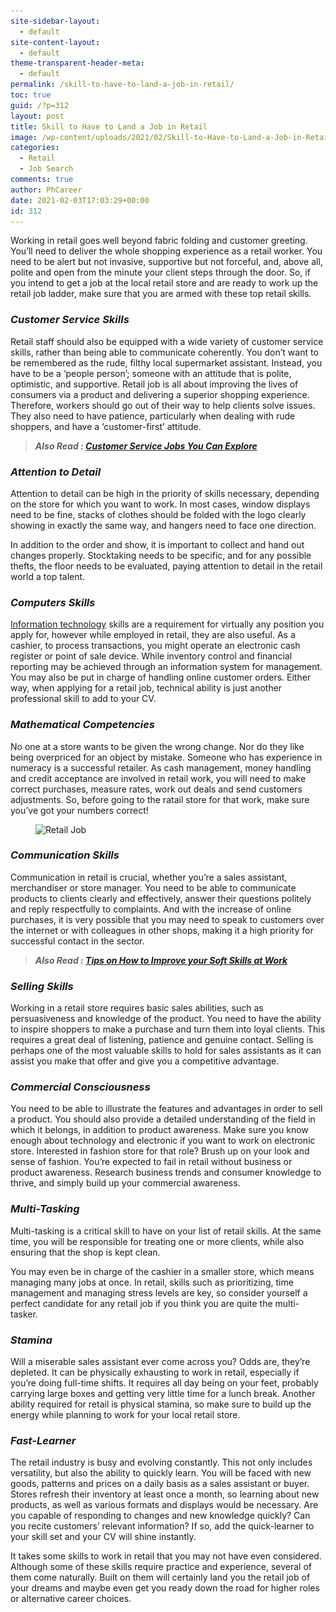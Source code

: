 ```yaml
---
site-sidebar-layout:
  - default
site-content-layout:
  - default
theme-transparent-header-meta:
  - default
permalink: /skill-to-have-to-land-a-job-in-retail/
toc: true
guid: /?p=312
layout: post
title: Skill to Have to Land a Job in Retail
image: /wp-content/uploads/2021/02/Skill-to-Have-to-Land-a-Job-in-Retail.jpg
categories:
  - Retail
  - Job Search
comments: true
author: PhCareer
date: 2021-02-03T17:03:29+00:00
id: 312
---
```

Working in retail goes well beyond fabric folding and customer greeting. You&#8217;ll need to deliver the whole shopping experience as a retail worker. You need to be alert but not invasive, supportive but not forceful, and, above all, polite and open from the minute your client steps through the door. So, if you intend to get a job at the local retail store and are ready to work up the retail job ladder, make sure that you are armed with these top retail skills.

### ***Customer Service Skills***

Retail staff should also be equipped with a wide variety of customer service skills, rather than being able to communicate coherently. You don&#8217;t want to be remembered as the rude, filthy local supermarket assistant. Instead, you have to be a &#8216;people person&#8217;; someone with an attitude that is polite, optimistic, and supportive. Retail job is all about improving the lives of consumers via a product and delivering a superior shopping experience. Therefore, workers should go out of their way to help clients solve issues. They also need to have patience, particularly when dealing with rude shoppers, and have a &#8216;customer-first&#8217; attitude.

<blockquote class="wp-block-quote">
  <p>
    <strong><em>Also Read : <a href="/customer-service-jobs-you-can-explore/">Customer Service Jobs You Can Explore</a></em></strong>
  </p>
</blockquote>

### ***Attention to Detail***

Attention to detail can be high in the priority of skills necessary, depending on the store for which you want to work. In most cases, window displays need to be fine, stacks of clothes should be folded with the logo clearly showing in exactly the same way, and hangers need to face one direction.

In addition to the order and show, it is important to collect and hand out changes properly. Stocktaking needs to be specific, and for any possible thefts, the floor needs to be evaluated, paying attention to detail in the retail world a top talent.

### ***Computers Skills***

[Information technology](/high-paying-tech-jobs-in-2021/) skills are a requirement for virtually any position you apply for, however while employed in retail, they are also useful. As a cashier, to process transactions, you might operate an electronic cash register or point of sale device. While inventory control and financial reporting may be achieved through an information system for management. You may also be put in charge of handling online customer orders. Either way, when applying for a retail job, technical ability is just another professional skill to add to your CV.

### ***Mathematical Competencies***

No one at a store wants to be given the wrong change. Nor do they like being overpriced for an object by mistake. Someone who has experience in numeracy is a successful retailer. As cash management, money handling and credit acceptance are involved in retail work, you will need to make correct purchases, measure rates, work out deals and send customers adjustments. So, before going to the ratail store for that work, make sure you&#8217;ve got your numbers correct!

<figure class="wp-block-image size-large">

<img loading="lazy" width="1024" height="600" src="/wp-content/uploads/2021/02/Retail-Jobs-1024x600.jpg" alt="Retail Job" class="wp-image-313" srcset="/wp-content/uploads/2021/02/Retail-Jobs-1024x600.jpg 1024w, /wp-content/uploads/2021/02/Retail-Jobs-300x176.jpg 300w, /wp-content/uploads/2021/02/Retail-Jobs-768x450.jpg 768w, /wp-content/uploads/2021/02/Retail-Jobs.jpg 1030w" sizes="(max-width: 1024px) 100vw, 1024px" /> </figure> 

### ***Communication Skills***

Communication in retail is crucial, whether you&#8217;re a sales assistant, merchandiser or store manager. You need to be able to communicate products to clients clearly and effectively, answer their questions politely and reply respectfully to complaints. And with the increase of online purchases, it is very possible that you may need to speak to customers over the internet or with colleagues in other shops, making it a high priority for successful contact in the sector.

<blockquote class="wp-block-quote">
  <p>
    <strong><em>Also Read : <a href="/tips-on-how-to-improve-your-soft-skills-at-work/">Tips on How to Improve your Soft Skills at Work</a></em></strong>
  </p>
</blockquote>

### ***Selling Skills***

Working in a retail store requires basic sales abilities, such as persuasiveness and knowledge of the product. You need to have the ability to inspire shoppers to make a purchase and turn them into loyal clients. This requires a great deal of listening, patience and genuine contact. Selling is perhaps one of the most valuable skills to hold for sales assistants as it can assist you make that offer and give you a competitive advantage.

### ***Commercial Consciousness***

You need to be able to illustrate the features and advantages in order to sell a product. You should also provide a detailed understanding of the field in which it belongs, in addition to product awareness. Make sure you know enough about technology and electronic if you want to work on electronic store. Interested in fashion store for that role? Brush up on your look and sense of fashion. You&#8217;re expected to fail in retail without business or product awareness. Research business trends and consumer knowledge to thrive, and simply build up your commercial awareness.

### ***Multi-Tasking***

Multi-tasking is a critical skill to have on your list of retail skills. At the same time, you will be responsible for treating one or more clients, while also ensuring that the shop is kept clean.

You may even be in charge of the cashier in a smaller store, which means managing many jobs at once. In retail, skills such as prioritizing, time management and managing stress levels are key, so consider yourself a perfect candidate for any retail job if you think you are quite the multi-tasker.

### ***Stamina***

Will a miserable sales assistant ever come across you? Odds are, they&#8217;re depleted. It can be physically exhausting to work in retail, especially if you&#8217;re doing full-time shifts. It requires all day being on your feet, probably carrying large boxes and getting very little time for a lunch break. Another ability required for retail is physical stamina, so make sure to build up the energy while planning to work for your local retail store.

### ***Fast-Learner***

The retail industry is busy and evolving constantly. This not only includes versatility, but also the ability to quickly learn. You will be faced with new goods, patterns and prices on a daily basis as a sales assistant or buyer. Stores refresh their inventory at least once a month, so learning about new products, as well as various formats and displays would be necessary. Are you capable of responding to changes and new knowledge quickly? Can you recite customers&#8217; relevant information? If so, add the quick-learner to your skill set and your CV will shine instantly.

It takes some skills to work in retail that you may not have even considered. Although some of these skills require practice and experience, several of them come naturally. Built on them will certainly land you the retail job of your dreams and maybe even get you ready down the road for higher roles or alternative career choices.